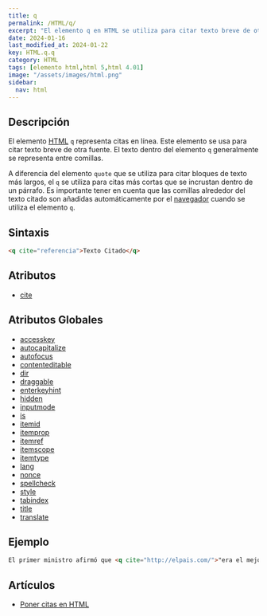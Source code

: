```yaml
---
title: q
permalink: /HTML/q/
excerpt: "El elemento q en HTML se utiliza para citar texto breve de otra fuente. Representa citas en línea y se incrusta dentro de un párrafo. Añade automáticamente comillas alrededor del texto citado."
date: 2024-01-16
last_modified_at: 2024-01-22
key: HTML.q.q
category: HTML
tags: [elemento html,html 5,html 4.01]
image: "/assets/images/html.png"
sidebar:
  nav: html
---
```


## Descripción


El elemento [HTML](https://www.manualweb.net/html/) `q` representa citas en línea. Este elemento se usa para citar texto breve de otra fuente. El texto dentro del elemento `q` generalmente se representa entre comillas.


A diferencia del elemento `quote` que se utiliza para citar bloques de texto más largos, el `q` se utiliza para citas más cortas que se incrustan dentro de un párrafo. Es importante tener en cuenta que las comillas alrededor del texto citado son añadidas automáticamente por el [navegador](https://www.ayudaenlaweb.com/navegadores/) cuando se utiliza el elemento `q`.


## Sintaxis


```html
<q cite="referencia">Texto Citado</q>
```


## Atributos

- [cite](https://www.w3api.com/HTML/q/cite/)

## Atributos Globales

- [accesskey](https://www.w3api.com/HTML/accesskey/)
- [autocapitalize](https://www.w3api.com/HTML/autocapitalize/)
- [autofocus](https://www.w3api.com/HTML/autofocus/)
- [contenteditable](https://www.w3api.com/HTML/contenteditable/)
- [dir](https://www.w3api.com/HTML/dir/)
- [draggable](https://www.w3api.com/HTML/draggable/)
- [enterkeyhint](https://www.w3api.com/HTML/enterkeyhint/)
- [hidden](https://www.w3api.com/HTML/hidden/)
- [inputmode](https://www.w3api.com/HTML/inputmode/)
- [is](https://www.w3api.com/HTML/is/)
- [itemid](https://www.w3api.com/HTML/itemid/)
- [itemprop](https://www.w3api.com/HTML/itemprop/)
- [itemref](https://www.w3api.com/HTML/itemref/)
- [itemscope](https://www.w3api.com/HTML/itemscope/)
- [itemtype](https://www.w3api.com/HTML/itemtype/)
- [lang](https://www.w3api.com/HTML/lang/)
- [nonce](https://www.w3api.com/HTML/nonce/)
- [spellcheck](https://www.w3api.com/HTML/spellcheck/)
- [style](https://www.w3api.com/HTML/style/)
- [tabindex](https://www.w3api.com/HTML/tabindex/)
- [title](https://www.w3api.com/HTML/title/)
- [translate](https://www.w3api.com/HTML/translate/)

## Ejemplo


```html
El primer ministro afirmó que <q cite="http://elpais.com/">"era el mejor momento económico para el páis"</q> el pasado día 8.
```


## Artículos

- [Poner citas en HTML](https://lineadecodigo.com/html/poner-citas-en-html/)
